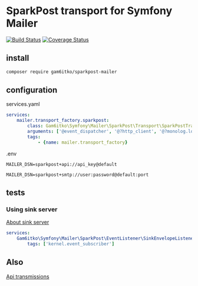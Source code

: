 # SparkPost transport for Symfony Mailer
[![Build Status](https://travis-ci.com/gam6itko/sparkpost-mailer.svg?branch=master)](https://travis-ci.com/gam6itko/sparkpost-mailer)
[![Coverage Status](https://coveralls.io/repos/github/gam6itko/sparkpost-mailer/badge.svg?branch=master)](https://coveralls.io/github/gam6itko/sparkpost-mailer?branch=master)

## install

```bash
composer require gam6itko/sparkpost-mailer
```

## configuration

services.yaml
```yaml
services:
    mailer.transport_factory.sparkpost:
        class: Gam6itko\Symfony\Mailer\SparkPost\Transport\SparkPostTransportFactory
        arguments: ['@event_dispatcher', '@?http_client', '@?monolog.logger']
        tags:
            - {name: mailer.transport_factory}
```

.env
```dotenv
MAILER_DSN=sparkpost+api://api_key@default
```
```dotenv
MAILER_DSN=sparkpost+smtp://user:password@default:port
```

## tests

### Using sink server 
[About sink server](https://www.sparkpost.com/docs/faq/using-sink-server/)

```yaml
services:
    Gam6itko\Symfony\Mailer\SparkPost\EventListener\SinkEnvelopeListener:
        tags: ['kernel.event_subscriber']
```

## Also

[Api transmissions](https://developers.sparkpost.com/api/transmissions/)
